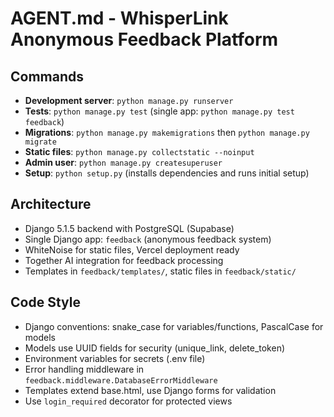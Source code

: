 # AGENT.md - WhisperLink Anonymous Feedback Platform

## Commands
- **Development server**: `python manage.py runserver`
- **Tests**: `python manage.py test` (single app: `python manage.py test feedback`)
- **Migrations**: `python manage.py makemigrations` then `python manage.py migrate`
- **Static files**: `python manage.py collectstatic --noinput`
- **Admin user**: `python manage.py createsuperuser`
- **Setup**: `python setup.py` (installs dependencies and runs initial setup)

## Architecture
- Django 5.1.5 backend with PostgreSQL (Supabase)
- Single Django app: `feedback` (anonymous feedback system)
- WhiteNoise for static files, Vercel deployment ready
- Together AI integration for feedback processing
- Templates in `feedback/templates/`, static files in `feedback/static/`

## Code Style
- Django conventions: snake_case for variables/functions, PascalCase for models
- Models use UUID fields for security (unique_link, delete_token)
- Environment variables for secrets (.env file)
- Error handling middleware in `feedback.middleware.DatabaseErrorMiddleware`
- Templates extend base.html, use Django forms for validation
- Use `login_required` decorator for protected views
